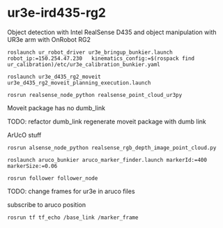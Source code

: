 # ur3e-ird435-rg2
Object detection with Intel RealSense D435 and object manipulation with UR3e arm with OnRobot RG2

```
roslaunch ur_robot_driver ur3e_bringup_bunkier.launch robot_ip:=150.254.47.230   kinematics_config:=$(rospack find ur_calibration)/etc/ur3e_calibration_bunkier.yaml

roslaunch ur3e_d435_rg2_moveit ur3e_d435_rg2_moveit_planning_execution.launch

rosrun realsense_node_python realsense_point_cloud_ur3py
```

Moveit package has no dumb_link

TODO:
refactor dumb_link
regenerate moveit package with dumb link


ArUcO stuff

```
rosrun alsense_node_python realsense_rgb_depth_image_point_cloud.py

roslaunch aruco_bunkier aruco_marker_finder.launch markerId:=400 markerSize:=0.06

rosrun follower follower_node
```

TODO:
change frames for ur3e in aruco files

subscribe to aruco position


```
rosrun tf tf_echo /base_link /marker_frame
```


